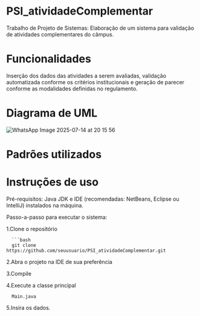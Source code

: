 # PSI_atividadeComplementar
Trabalho de Projeto de Sistemas: Elaboração de um sistema para validação de atividades complementares do câmpus.

# Funcionalidades 
Inserção dos dados das atividades a serem avaliadas, 
validação automatizada conforme os critérios institucionais e 
geração de parecer conforme as modalidades definidas no regulamento.

# Diagrama de UML

![WhatsApp Image 2025-07-14 at 20 15 56](https://github.com/user-attachments/assets/3f9c88d0-152c-46e0-83ad-0f3cc09ecd86)


# Padrões utilizados

# Instruções de uso
Pré-requisitos: 
Java JDK e IDE (recomendadas: NetBeans, Eclipse ou IntelliJ) instalados na máquina.

Passo-a-passo para executar o sistema:

1.Clone o repositório

      ```bash
      git clone https://github.com/seuusuario/PSI_atividadeComplementar.git
      
2.Abra o projeto na IDE de sua preferência

3.Compile

4.Execute a classe principal

      Main.java
      
5.Insira os dados.


